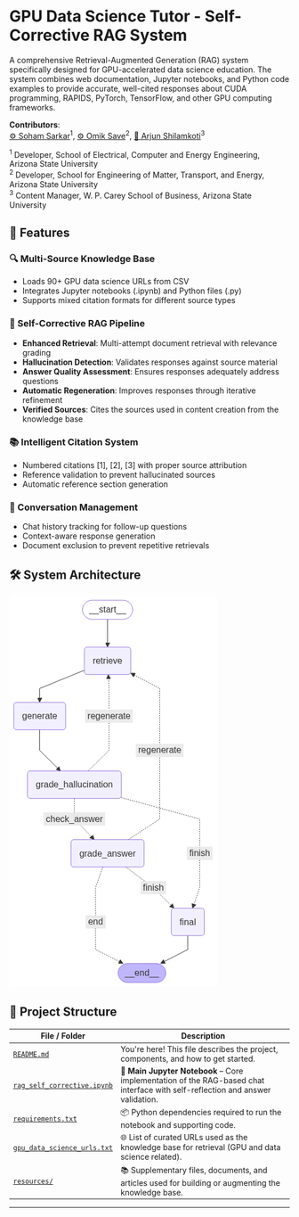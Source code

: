 # GPU Data Science Tutor - Self-Corrective RAG System

A comprehensive Retrieval-Augmented Generation (RAG) system specifically designed for GPU-accelerated data science education. The system combines web documentation, Jupyter notebooks, and Python code examples to provide accurate, well-cited responses about CUDA programming, RAPIDS, PyTorch, TensorFlow, and other GPU computing frameworks.

**Contributors**:  
[⚙️ Soham Sarkar](mailto:ssarka30@asu.edu)<sup>1</sup>,  [⚙️ Omik Save](mailto:osave@asu.edu)<sup>2</sup>,  [📁 Arjun Shilamkoti](mailto:ashilamk@asu.edu)<sup>3</sup>  

<sup>1</sup> Developer, School of Electrical, Computer and Energy Engineering, Arizona State University  
<sup>2</sup> Developer, School for Engineering of Matter, Transport, and Energy, Arizona State University  
<sup>3</sup> Content Manager, W. P. Carey School of Business, Arizona State University

## 🚀 Features

### 🔍 Multi-Source Knowledge Base
- Loads 90+ GPU data science URLs from CSV
- Integrates Jupyter notebooks (.ipynb) and Python files (.py)
- Supports mixed citation formats for different source types

### 🧠 Self-Corrective RAG Pipeline
- **Enhanced Retrieval**: Multi-attempt document retrieval with relevance grading
- **Hallucination Detection**: Validates responses against source material
- **Answer Quality Assessment**: Ensures responses adequately address questions
- **Automatic Regeneration**: Improves responses through iterative refinement
- **Verified Sources**: Cites the sources used in content creation from the knowledge base

### 📚 Intelligent Citation System
- Numbered citations [1], [2], [3] with proper source attribution
- Reference validation to prevent hallucinated sources
- Automatic reference section generation

### 💬 Conversation Management
- Chat history tracking for follow-up questions
- Context-aware response generation
- Document exclusion to prevent repetitive retrievals

## 🛠️ System Architecture
![RAG Workflow](workflow_visualization.png)

## 📁 Project Structure

| File / Folder | Description |
|---------------|-------------|
| [`README.md`](./README.md) | You're here! This file describes the project, components, and how to get started. |
| [`rag_self_corrective.ipynb`](./rag_self_corrective.ipynb) | 🔧 **Main Jupyter Notebook** – Core implementation of the RAG-based chat interface with self-reflection and answer validation. |
| [`requirements.txt`](./requirements.txt) | 📦 Python dependencies required to run the notebook and supporting code. |
| [`gpu_data_science_urls.txt`](./gpu_data_science_urls.txt) | 🌐 List of curated URLs used as the knowledge base for retrieval (GPU and data science related). |
| [`resources/`](./resources/) | 📚 Supplementary files, documents, and articles used for building or augmenting the knowledge base. |

---


